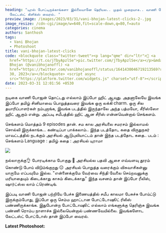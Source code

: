 ```yaml
---
heading: "டிரஸ் போட்டிருக்காங்களா இல்லையானே தெரியல.. முதல் முறையாக.. வாணி போஜன்
  லேட்டஸ்ட் கிளிக்ஸ் வைரல். "
preview_image: /images/2023/03/31/vani-bhojan-latest-clicks-2-.jpg
image_resize: /cdn-cgi/image/w=640,fit=scale-down,q=80,f=auto
categories: cinema
authors: Santhosh
tags:
  - Vani Bhojan
  - Photoshoot
title: vani-bhojan-latest-clicks
code: <blockquote class="twitter-tweet"><p lang="qme" dir="ltr">💛 <a
  href="https://t.co/jTbyApzlSe">pic.twitter.com/jTbyApzlSe</a></p>&mdash; Vani
  Bhojan (@vanibhojanoffl) <a
  href="https://twitter.com/vanibhojanoffl/status/1641430046719213569?ref_src=twsrc%5Etfw">March
  30, 2023</a></blockquote> <script async
  src="https://platform.twitter.com/widgets.js" charset="utf-8"></script>
date: 2023-03-31 12:01:56 +0530
---
```

நடிகை வாணி போஜன் தொட்டது எல்லாம் இப்போ ஹிட் ஆவுது. அதனாலேயே இவங்க இப்போ தமிழ் சினிமாவை பொறுத்தவரை இவங்க ஒரு லக்கி charm. ஒரு சில தயாரிப்பாளர்கள் நம்புறாங்க, இவங்க படத்தில் இருந்தாலே அந்த பத்மயோ, சீரிஸ்ஸோ ஹிட் ஆகும் என்று. அப்படி சமீபத்தில் ஹிட் ஆன சீரிஸ் என்னவென்றால் செங்களம்.

செங்களம் மொத்தம் 9 episodes தான். சம கால அரசியலை சமரசம் இல்லாமல் சொல்லி இருக்காங்க... கண்டிப்பா பாக்கலாம்.. இந்த படத்தோட கதை விருதுநகர் மாவட்டத்தில் நடக்கும் அரசியல் ஆடுபுலியாட்டம் தான் இந்த படத்தோட கதை.. 
படம் : செங்களம்
Language : தமிழ் 
கதை : அரசியல் டிராமா

![](/images/2023/03/31/vani-bhojan-latest-clicks-1-.jpg)

நல்லாருக்கு👌 போரடிக்காம போகுது 🙌 அரசியல்ல பதவி ஆசை எவ்வளவு தூரம் கொண்டு போய் விடும்ங்குறது 😑 அரசியல் பொறுத்த வரைக்கும் விசுவாசிகள்னு யாருமே எப்பவுமே இல்ல. "என்னைக்குமே வேர்வை சிந்தி வேலை செய்றவனுக்கு மரியாதையும் கிடைக்காது காசும் கிடைக்காது" இந்த வசனம் தான் இப்போ ரீலிஸ், ஷார்ட்ஸ்ல லாம் ட்ரெண்டிங். 

இப்படி வாணி போஜன் பற்றியே பேச்சு இணையத்தில் சமீப காலமா பேசுச்சு போய்ட்டு இருக்கும்போது, இப்போ ஒரு செம்ம ஹாட்டான போட்டோஷூட் ரிலீஸ் பண்ணிருக்காங்க. இதுபோன்ற போட்டோஷூட் எல்லாம் எங்களுக்கு தெரிஞ்சு இவங்க பண்ணி ரொம்ப நாளாச்சு இல்லையென்றால் பண்ணவேயில்லை. இவங்களோட லேட்டஸ்ட் போட்டோஸ் தான் இப்போ வைரல். 

**L﻿atest Photoshoot:**